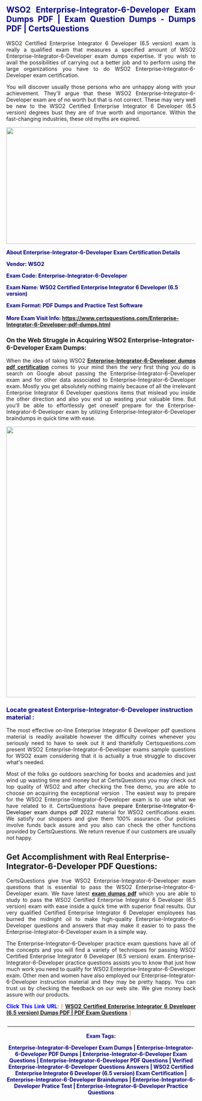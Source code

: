 <h2 style="text-align: justify;"><span style="color: #000080;">WSO2 Enterprise-Integrator-6-Developer Exam Dumps PDF | Exam Question Dumps - Dumps PDF | CertsQuestions</span></h2>
<p style="text-align: justify;"> WSO2 Certified Enterprise Integrator 6 Developer (6.5 version) exam is really a qualified exam that measures a specified amount of WSO2  Enterprise-Integrator-6-Developer exam dumps expertise. If you wish to avail the possibilities of carrying out a better job and to perform using the large organizations you have to do WSO2 Enterprise-Integrator-6-Developer exam certification.</p>
<p style="text-align: justify;">You will discover usually those persons who are unhappy along with your achievement. They'll argue that these WSO2  Enterprise-Integrator-6-Developer exam are of no worth but that is not correct. These may very well be new to the  WSO2 Certified Enterprise Integrator 6 Developer (6.5 version) degrees bust they are of true worth and importance. Within the fast-changing industries, these old myths are expired.</p>
<p><img style="display: block; margin-left: auto; margin-right: auto;" src="https://i.imgur.com/eaP4ae9.png" width="840" height="310" /></p>
<p><span style="color: #000080;"><strong>About Enterprise-Integrator-6-Developer Exam Certification Details</strong></span></p>
<p><span style="color: #000080;"><strong>Vendor: WSO2<br /></strong></span></p>
<p><span style="color: #000080;"><strong>Exam Code: Enterprise-Integrator-6-Developer</strong></span></p>
<p><span style="color: #000080;"><strong>Exam Name:  WSO2 Certified Enterprise Integrator 6 Developer (6.5 version)</strong></span></p>
<p><span style="color: #000080;"><strong>Exam Format: PDF Dumps and Practice Test Software<br /><br />More Exam Visit Info: <span style="color: #ff6600;"><a href="https://www.certsquestions.com/Enterprise-Integrator-6-Developer-pdf-dumps.html">https://www.certsquestions.com/Enterprise-Integrator-6-Developer-pdf-dumps.html</a></span></strong></span></p>
<h3>On the Web Struggle in Acquiring WSO2 Enterprise-Integrator-6-Developer Exam Dumps:</h3>
<p style="text-align: justify;">When the idea of taking WSO2 <a href="https://www.certsquestions.com/Enterprise-Integrator-6-Developer-pdf-dumps.html"><strong> Enterprise-Integrator-6-Developer dumps pdf certification</strong></a> comes to your mind then the very first thing you do is search on Google about passing the Enterprise-Integrator-6-Developer exam and for other data associated to Enterprise-Integrator-6-Developer exam. Mostly you get absolutely nothing mainly because of all the irrelevant Enterprise Integrator 6 Developer questions items that mislead you inside the other direction and also you end up wasting your valuable time. But you'll be able to effortlessly get oneself prepare for the Enterprise-Integrator-6-Developer exam by utilizing Enterprise-Integrator-6-Developer braindumps in quick time with ease.</p>
<p><a href="https://www.certsquestions.com/Enterprise-Integrator-6-Developer-pdf-dumps.html"><img style="display: block; margin-left: auto; margin-right: auto;" src="https://i.imgur.com/pxhoKQ2.png" width="720" /></a></p>
<h3><span style="color: #000080;">Locate greatest  Enterprise-Integrator-6-Developer instruction material :</span></h3>
<p style="text-align: justify;">The most effective on-line Enterprise Integrator 6 Developer pdf questions material is readily available however the difficulty comes whenever you seriously need to have to seek out it and thankfully Certsquestions.com present WSO2 Enterprise-Integrator-6-Developer exams sample questions for WSO2  exam considering that it is actually a true struggle to discover what's needed.</p>
<p style="text-align: justify;">Most of the folks go outdoors searching for books and academies and just wind up wasting time and money but at CertsQuestions you may check out top quality of WSO2  and after checking the free demo, you are able to choose on acquiring the exceptional version . The easiest way to prepare for the WSO2 Enterprise-Integrator-6-Developer exam is to use what we have related to it. CertsQuestions have <span style="color: #000000;">prepare Enterprise-Integrator-6-Developer exam dumps pdf 2022</span> material for WSO2 certifications exam. We satisfy our shoppers and give them 100% assurance. Our policies involve funds back assure and you also can check the other functions provided by CertsQuestions. We return revenue if our customers are usually not happy.</p>
<h2>Get Accomplishment with Real Enterprise-Integrator-6-Developer PDF Questions:</h2>
<p style="text-align: justify;">CertsQuestions give true WSO2 Enterprise-Integrator-6-Developer exam questions that is essential to pass the WSO2  Enterprise-Integrator-6-Developer exam. We have latest<strong>&nbsp;<a href="https://www.certsquestions.com/">exam dumps pdf</a></strong>&nbsp;which you are able to study to pass the  WSO2 Certified Enterprise Integrator 6 Developer (6.5 version) exam with ease inside a quick time with superior final results. Our very qualified Certified Enterprise Integrator 6 Developer employees has burned the midnight oil to make high-quality Enterprise-Integrator-6-Developer questions and answers that may make it easier to to pass the Enterprise-Integrator-6-Developer exam in a simple way.</p>
<p style="text-align: justify;">The Enterprise-Integrator-6-Developer practice exam questions have all of the concepts and you will find a variety of techniques for passing  WSO2 Certified Enterprise Integrator 6 Developer (6.5 version) exam. Enterprise-Integrator-6-Developer practice questions assists you to know that just how much work you need to qualify for WSO2  Enterprise-Integrator-6-Developer exam. Other men and women have also employed our Enterprise-Integrator-6-Developer instruction material and they may be pretty happy. You can trust us by checking the feedback on our web site. We give money back assure with our products.</p>
<p style="text-align: justify;"><span style="color: #0000ff;"><strong>Click This Link URL</strong>:</span> <span style="color: #ff6600;">[ <strong><a href="https://www.certsquestions.com/certified-enterprise-integrator-6-developer-certification.html"> WSO2 Certified Enterprise Integrator 6 Developer (6.5 version) Dumps PDF | PDF Exam Questions</a></strong> ]</span></p>
<p style="text-align: center;">______________________________________________________________________________</p>
<p style="text-align: center;"><span style="color: #000080;"><strong>Exam Tags:</strong></span></p>
<p style="text-align: center;"><span style="color: #000080;"><strong>Enterprise-Integrator-6-Developer Exam Dumps | Enterprise-Integrator-6-Developer PDF Dumps | Enterprise-Integrator-6-Developer Exam Questions | Enterprise-Integrator-6-Developer PDF Questions | Verified Enterprise-Integrator-6-Developer Questions Answers |  WSO2 Certified Enterprise Integrator 6 Developer (6.5 version) Exam Certification | Enterprise-Integrator-6-Developer Braindumps | Enterprise-Integrator-6-Developer Pratice Test | Enterprise-Integrator-6-Developer Practice Questions</strong></span></p>
